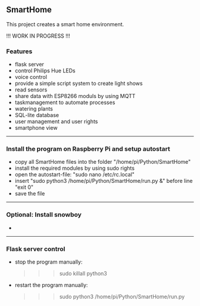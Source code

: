 ##  SmartHome

This project creates a smart home environment.

!!! WORK IN PROGRESS !!!


### Features

- flask server 
- control Philips Hue LEDs
- voice control 
- provide a simple script system to create light shows
- read sensors
- share data with ESP8266 moduls by using MQTT
- taskmanagement to automate processes
- watering plants
- SQL-lite database 
- user management and user rights
- smartphone view

------------

### Install the program on Raspberry Pi and setup autostart

- copy all SmartHome files into the folder "/home/pi/Python/SmartHome"
- install the required modules by using sudo rights
- open the autostart-file: "sudo nano /etc/rc.local"
- insert "sudo python3 /home/pi/Python/SmartHome/run.py &" before line "exit 0"
- save the file

------------

### Optional: Install snowboy

- 



------------
 
### Flask server control

- stop the program manually: 

  >>> sudo killall python3

- restart the program manually:

  >>> sudo python3 /home/pi/Python/SmartHome/run.py

